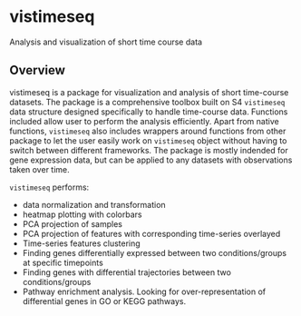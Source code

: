# vistimeseq
Analysis and visualization of short time course data

## Overview

vistimeseq is a package for visualization and analysis of short time-course datasets.
The package is a comprehensive toolbox built on S4 `vistimeseq` data structure designed
specifically to handle time-course data. Functions included allow user to perform the
analysis efficiently. Apart from native functions, `vistimeseq` also includes wrappers 
around functions from other package to let the user easily work on `vistimeseq`
object without having to switch between different frameworks. The package
is mostly indended for gene expression data, but can be applied to any
datasets with observations taken over time.

`vistimeseq` performs:

- data normalization and transformation
- heatmap plotting with colorbars
- PCA projection of samples 
- PCA projection of features with corresponding time-series overlayed
- Time-series features clustering
- Finding genes differentially expressed between two conditions/groups at specific timepoints
- Finding genes with differential trajectories between two conditions/groups
- Pathway enrichment analysis. Looking for over-representation of differential 
genes in GO or KEGG pathways.
